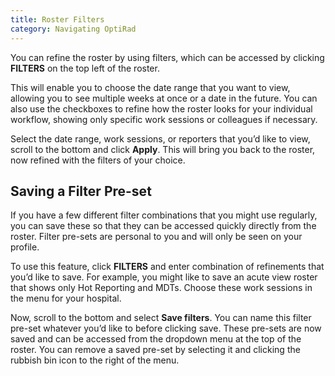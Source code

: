 ```yaml
---
title: Roster Filters
category: Navigating OptiRad
---
```

You can refine the roster by using filters, which can be accessed by clicking **FILTERS** on the top left of the roster.

This will enable you to choose the date range that you want to view, allowing you to see multiple weeks at once or a date in the future. You can also use the checkboxes to refine how the roster looks for your individual workflow, showing only specific work sessions or colleagues if necessary.

Select the date range, work sessions, or reporters that you’d like to view, scroll to the bottom and click **Apply**. This will bring you back to the roster, now refined with the filters of your choice.



## Saving a Filter Pre-set

If you have a few different filter combinations that you might use regularly, you can save these so that they can be accessed quickly directly from the roster. Filter pre-sets are personal to you and will only be seen on your profile.

To use this feature, click **FILTERS** and enter combination of refinements that you’d like to save. For example, you might like to save an acute view roster that shows only Hot Reporting and MDTs. Choose these work sessions in the menu for your hospital.

Now, scroll to the bottom and select **Save filters**. You can name this filter pre-set whatever you’d like to before clicking save. These pre-sets are now saved and can be accessed from the dropdown menu at the top of the roster. You can remove a saved pre-set by selecting it and clicking the rubbish bin icon to the right of the menu.
